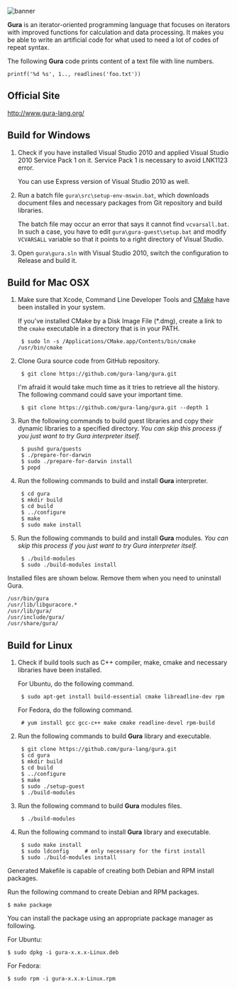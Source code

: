![banner](http://www.gura-lang.org/images/banner.png)

**Gura** is an iterator-oriented programming language that focuses on
iterators with improved functions for calculation and data processing.
It makes you be able to write an artificial code for what used to need a lot
of codes of repeat syntax.

The following **Gura** code prints content of a text file with line numbers.

    printf('%d %s', 1.., readlines('foo.txt'))

Official Site
-------------
http://www.gura-lang.org/


Build for Windows
-----------------
1. Check if you have installed Visual Studio 2010 and applied Visual Studio 2010 Service Pack 1 on it.
   Service Pack 1 is necessary to avoid LNK1123 error.
   
   You can use Express version of Visual Studio 2010 as well.

2. Run a batch file `gura\src\setup-env-mswin.bat`, which downloads document
   files and necessary packages from Git repository and build libraries.

   The batch file may occur an error that says it cannot find `vcvarsall.bat`.
   In such a case, you have to edit `gura\gura-guest\setup.bat`
   and modify `VCVARSALL` variable so that it points to a right directory of
   Visual Studio.

3. Open `gura\gura.sln` with Visual Studio 2010, switch the configuration to
   Release and build it.


Build for Mac OSX
-----------------
1. Make sure that Xcode, Command Line Developer Tools
   and [CMake](http://www.cmake.org/download/) have been installed in your system.

   If you've installed CMake by a Disk Image File (*.dmg),
   create a link to the `cmake` executable in a directory that is in your PATH.

        $ sudo ln -s /Applications/CMake.app/Contents/bin/cmake /usr/bin/cmake

2. Clone Gura source code from GitHub repository.

        $ git clone https://github.com/gura-lang/gura.git

   I'm afraid it would take much time as it tries to retrieve all the history.
   The following command could save your important time.
   
        $ git clone https://github.com/gura-lang/gura.git --depth 1

3. Run the following commands to build guest libraries and copy their dynamic libraries
   to a specified directory.
   *You can skip this process if you just want to try Gura interpreter itself.*

        $ pushd gura/guests
        $ ./prepare-for-darwin
		$ sudo ./prepare-for-darwin install
        $ popd

4. Run the following commands to build and install **Gura** interpreter.

		$ cd gura
        $ mkdir build
        $ cd build
        $ ../configure
        $ make
        $ sudo make install


5. Run the following commands to build and install **Gura** modules.
   *You can skip this process if you just want to try Gura interpreter itself.*

        $ ./build-modules
        $ sudo ./build-modules install

Installed files are shown below. Remove them when you need to uninstall Gura.

    /usr/bin/gura
    /usr/lib/libguracore.*
    /usr/lib/gura/
    /usr/include/gura/
    /usr/share/gura/


Build for Linux
---------------
1. Check if build tools such as C++ compiler, make, cmake and necessary
   libraries have been installed.

   For Ubuntu, do the following command.

        $ sudo apt-get install build-essential cmake libreadline-dev rpm

   For Fedora, do the following command.

        # yum install gcc gcc-c++ make cmake readline-devel rpm-build

2. Run the following commands to build **Gura** library and executable.

        $ git clone https://github.com/gura-lang/gura.git
        $ cd gura
        $ mkdir build
        $ cd build
        $ ../configure
        $ make
        $ sudo ./setup-guest
        $ ./build-modules

4. Run the following command to build **Gura** modules files.

        $ ./build-modules

3. Run the following command to install **Gura** library and executable.

        $ sudo make install
        $ sudo ldconfig     # only necessary for the first install
        $ sudo ./build-modules install

Generated Makefile is capable of creating both Debian and RPM install packages.

Run the following command to create Debian and RPM packages.

    $ make package

You can install the package using an appropriate package manager as following.

For Ubuntu:

    $ sudo dpkg -i gura-x.x.x-Linux.deb

For Fedora:

    $ sudo rpm -i gura-x.x.x-Linux.rpm
